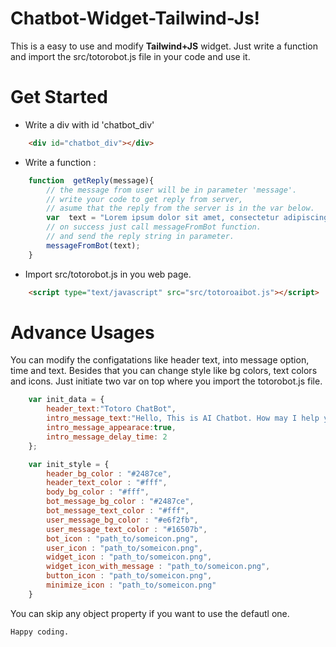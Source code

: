# Chatbot-Widget-Tailwind-Js!

This is a easy to use and modify **Tailwind+JS** widget. Just write a function and import the src/totorobot.js file in your code and use it.


# Get Started

* Write a div with id 'chatbot_div'

```html
	<div id="chatbot_div"></div>
```

* Write a function :

```js
    function  getReply(message){
        // the message from user will be in parameter 'message'.
        // write your code to get reply from server,
        // asume that the reply from the server is in the var below.
        var  text = "Lorem ipsum dolor sit amet, consectetur adipiscing elit, 					sed do eiusmod tempor incididunt ut labore et dolore magna aliqua.";
        // on success just call messageFromBot function.
        // and send the reply string in parameter.
        messageFromBot(text);
    }
```

* Import src/totorobot.js in you web page.
```html
	<script type="text/javascript" src="src/totoroaibot.js"></script>
```

# Advance Usages
You can modify the configatations like header text, into message option, time and text. Besides that you can change style like bg colors, text colors and icons.
Just initiate two var on top where you import the totorobot.js file.
```js
    var init_data = {
        header_text:"Totoro ChatBot",
        intro_message_text:"Hello, This is AI Chatbot. How may I help you?",
        intro_message_appearace:true,
        intro_message_delay_time: 2
    };

    var init_style = {
        header_bg_color : "#2487ce",
        header_text_color : "#fff",
        body_bg_color : "#fff",
        bot_message_bg_color : "#2487ce",
        bot_message_text_color : "#fff",
        user_message_bg_color : "#e6f2fb",
        user_message_text_color : "#16507b",
        bot_icon : "path_to/someicon.png",
        user_icon : "path_to/someicon.png",
        widget_icon : "path_to/someicon.png",
        widget_icon_with_message : "path_to/someicon.png",
        button_icon : "path_to/someicon.png",
        minimize_icon : "path_to/someicon.png"
    }
```
You can skip any object property if you want to use the defautl one.

`Happy coding.`
